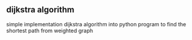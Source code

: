 ## dijkstra algorithm
simple implementation dijkstra algorithm into python program to find the shortest path from weighted graph
